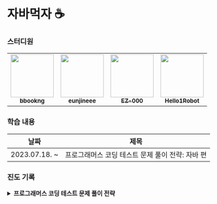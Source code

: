 # 자바먹자 ☕



### 스터디원

<table>
  <tr>
   <td align="center"><a href="https://github.com/bbookng"><img src="https://avatars.githubusercontent.com/bbookng" width="100px;" alt=""/>
   <br /><sub><b>bbookng</b><br></sub></a></td>
   <td align="center"><a href="https://github.com/eunjineee"><img src="https://avatars.githubusercontent.com/eunjineee" width="100px;" alt=""/>
   <br /><sub><b>eunjineee</b><br></sub></a></td>
   <td align="center"><a href="https://github.com/EZ-000"><img src="https://avatars.githubusercontent.com/u/85544352?v=4" width="100px;" alt=""/>
   <br /><sub><b>EZ-000</b><br></sub></a></td>
   <td align="center"><a href="https://github.com/Hello1Robot"><img src="https://avatars.githubusercontent.com/Hello1Robot" width="100px;" alt=""/>
   <br /><sub><b>Hello1Robot</b><br></sub></a></td>
  </tr>
</table>



### 학습 내용

| 날짜          | 제목                                             |
| ------------- | ------------------------------------------------ |
| 2023.07.18. ~ | 프로그래머스 코딩 테스트 문제 풀이 전략: 자바 편 |



### 진도 기록

<details>
<summary><b>프로그래머스 코딩 테스트 문제 풀이 전략</b></summary>
<div>
  <table>
    <tr>
      <th scope="col">날짜</td>
      <th scope="col">내용</td>
    </tr>
    <tr>
      <td>2023.07.18.</td>
      <td>3장. 배열 [문제 01] ~ 4장. 문자열 [문제 05]</td>
    </tr>
  </table>
</div>
</details>

